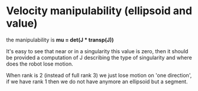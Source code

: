 # Velocity manipulability (ellipsoid and value)

the manipulability is **mu = det(J * transp(J))**

It's easy to see that near or in a singularity this value is zero, then it should be provided a computation of J describing the type of singularity and where does the robot lose motion.

When rank is 2 (instead of full rank 3) we just lose motion on 'one direction', if we have rank 1 then we do not have anymore an ellipsoid but a segment. 

